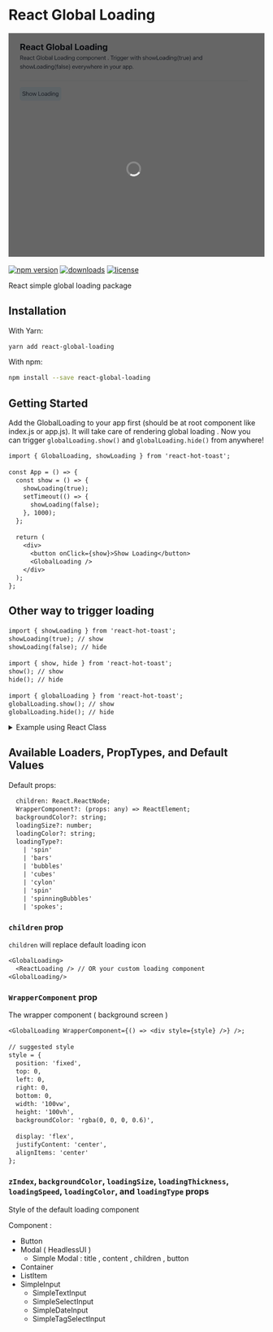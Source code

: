 # React Global Loading

![Example](/assets/example.png)

[![npm version](https://badge.fury.io/js/react-global-loading.svg)][npm_url]
[![downloads](https://img.shields.io/npm/dt/react-global-loading.svg)][npm_url]
[![license](https://img.shields.io/npm/l/react-global-loading.svg)][npm_url]

[npm_url]: https://www.npmjs.org/package/react-global-loading

React simple global loading package

## Installation

With Yarn:

```bash
yarn add react-global-loading
```

With npm:

```bash
npm install --save react-global-loading
```

## Getting Started

Add the GlobalLoading to your app first (should be at root component like index.js or app.js). It will take care of rendering global loading . Now you can trigger `globalLoading.show()` and `globalLoading.hide()` from anywhere!

```tsx
import { GlobalLoading, showLoading } from 'react-hot-toast';

const App = () => {
  const show = () => {
    showLoading(true);
    setTimeout(() => {
      showLoading(false);
    }, 1000);
  };

  return (
    <div>
      <button onClick={show}>Show Loading</button>
      <GlobalLoading />
    </div>
  );
};
```

## Other way to trigger loading

```tsx
import { showLoading } from 'react-hot-toast';
showLoading(true); // show
showLoading(false); // hide

import { show, hide } from 'react-hot-toast';
show(); // show
hide(); // hide

import { globalLoading } from 'react-hot-toast';
globalLoading.show(); // show
globalLoading.hide(); // hide
```

<details><summary>Example using React Class</summary>

</details>

## Available Loaders, PropTypes, and Default Values

Default props:

```
  children: React.ReactNode;
  WrapperComponent?: (props: any) => ReactElement;
  backgroundColor?: string;
  loadingSize?: number;
  loadingColor?: string;
  loadingType?:
    | 'spin'
    | 'bars'
    | 'bubbles'
    | 'cubes'
    | 'cylon'
    | 'spin'
    | 'spinningBubbles'
    | 'spokes';
```

### `children` prop

`children` will replace default loading icon

```tsx
<GlobalLoading>
  <ReactLoading /> // OR your custom loading component
<GlobalLoading/>
```

### `WrapperComponent` prop

The wrapper component ( background screen )

```tsx
<GlobalLoading WrapperComponent={() => <div style={style} />} />;

// suggested style
style = {
  position: 'fixed',
  top: 0,
  left: 0,
  right: 0,
  bottom: 0,
  width: '100vw',
  height: '100vh',
  backgroundColor: 'rgba(0, 0, 0, 0.6)',

  display: 'flex',
  justifyContent: 'center',
  alignItems: 'center'
};
```

### `zIndex`, `backgroundColor`, `loadingSize`, `loadingThickness`, `loadingSpeed`, `loadingColor`, and `loadingType` props

Style of the default loading component

Component :

- Button
- Modal ( HeadlessUI )
  - Simple Modal : title , content , children , button
- Container
- ListItem
- SimpleInput
  - SimpleTextInput
  - SimpleSelectInput
  - SimpleDateInput
  - SimpleTagSelectInput
